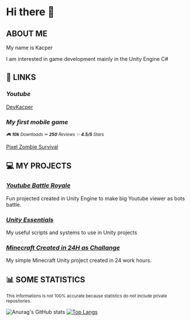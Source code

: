 # Hi there 👋

## **ABOUT ME**

My name is Kacper

I am interested in game development mainly in the Unity Engine C#

## 📌 **LINKS**

### *Youtube*

[DevKacper](https://www.youtube.com/c/DevKacper)

### *My first mobile game*

<sub>*🎮 **10k** Downloads ✏ **250** Reviews ✨ **4.5/5** Stars*</sub>

[Pixel Zombie Survival](https://play.google.com/store/apps/details?id=com.KDApps.PixelZombieSurvival)

## 💻 **MY PROJECTS**

### [*Youtube Battle Royale*](https://github.com/KacperGra/Youtube-Battle-Royale)

Fun projected created in Unity Engine to make big Youtube viewer as bots battle.

### [*Unity Essentials*](https://github.com/KacperGra/DevKacper-Essentials)

My useful scripts and systems to use in Unity projects

### [*Minecraft Created in 24H as Challange*](https://github.com/KacperGra/Minecraft-Challange)

My simple Minecraft Unity project created in 24 work hours.

## 📊 **SOME STATISTICS**

<sub>
This informations is not 100% accurate because statistics do not include private repositories.
</sub>


![Anurag's GitHub stats](https://github-readme-stats.vercel.app/api?username=KacperGra&show_icons=true&theme=dark&count_private=true)
[![Top Langs](https://github-readme-stats.vercel.app/api/top-langs/?username=KacperGra&layout=compact&hide=CMake,Makefile,ShaderLab,HLSL)](https://github.com/anuraghazra/github-readme-stats)
